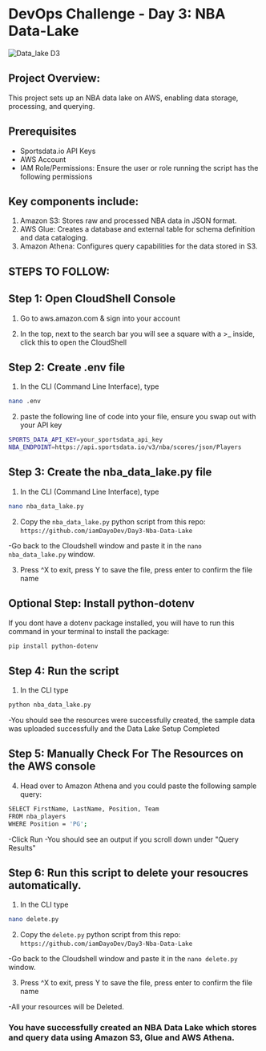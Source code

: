# DevOps Challenge - Day 3: NBA Data-Lake

![Data_lake D3](https://github.com/user-attachments/assets/2bd9faf3-8513-49ea-9628-1db225a8fd83)

## Project Overview:

This project sets up an NBA data lake on AWS, enabling data storage, processing, and querying. 

## Prerequisites

- Sportsdata.io API Keys
- AWS Account
- IAM Role/Permissions: Ensure the user or role running the script has the following permissions

## Key components include:

1. Amazon S3: Stores raw and processed NBA data in JSON format.
2. AWS Glue: Creates a database and external table for schema definition and data cataloging.
3. Amazon Athena: Configures query capabilities for the data stored in S3.

## STEPS TO FOLLOW:

## Step 1: Open CloudShell Console

1. Go to aws.amazon.com & sign into your account

2. In the top, next to the search bar you will see a square with a >_ inside, click this to open the CloudShell

## Step 2: Create .env file

1. In the CLI (Command Line Interface), type
```bash
nano .env
```
2. paste the following line of code into your file, ensure you swap out with your API key
```bash
SPORTS_DATA_API_KEY=your_sportsdata_api_key
NBA_ENDPOINT=https://api.sportsdata.io/v3/nba/scores/json/Players
```

## Step 3: Create the nba_data_lake.py file
1. In the CLI (Command Line Interface), type
```bash
nano nba_data_lake.py
```


2. Copy the `nba_data_lake.py` python script from this repo: `https://github.com/iamDayoDev/Day3-Nba-Data-Lake`

-Go back to the Cloudshell window and paste it in the `nano nba_data_lake.py` window.


3. Press ^X to exit, press Y to save the file, press enter to confirm the file name

## Optional Step: Install python-dotenv
If you dont have a dotenv package installed, you will have to run this command in your terminal to install the package:

```bash
pip install python-dotenv
```

## Step 4: Run the script
1. In the CLI type
```bash
python nba_data_lake.py
```
-You should see the resources were successfully created, the sample data was uploaded successfully and the Data Lake Setup Completed

## Step 5: Manually Check For The Resources on the AWS console

4. Head over to Amazon Athena and you could paste the following sample query:
```bash
SELECT FirstName, LastName, Position, Team
FROM nba_players
WHERE Position = 'PG';
```

-Click Run
-You should see an output if you scroll down under "Query Results"

## Step 6: Run this script to delete your resoucres automatically.
1. In the CLI type
```bash
nano delete.py
```

2. Copy the `delete.py` python script from this repo: `https://github.com/iamDayoDev/Day3-Nba-Data-Lake`

-Go back to the Cloudshell window and paste it in the `nano delete.py` window.

3. Press ^X to exit, press Y to save the file, press enter to confirm the file name 

-All your resources will be Deleted. 


### You have successfully created an NBA Data Lake which stores and query data using Amazon S3, Glue and AWS Athena.
